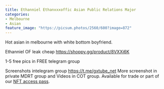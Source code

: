 ```yaml
---
title: Ethanniel Ethanxxxoffic Asian Public Relations Major
categories:
- Melbourne
- Asian
feature_image: "https://picsum.photos/2560/600?image=872"
---
```


Hot asian in melbourne with white bottom boyfriend.


<!-- more -->

Ethanniel OF leak cheap https://shoppy.gg/product/8VXXj6K

1-5 free pics in FREE telegram group

Screenshots intelegram group https://t.me/gxtube_net More screenshot in private MDRT group and Videos in COT group.
Available for trade or part of our [NFT access pass](https://opensea.io/collection/wahtoon-com-mdrt-lifetime).
